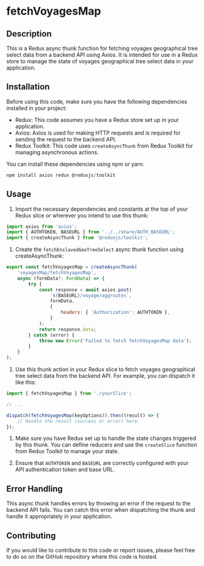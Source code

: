 # fetchVoyagesMap
## Description
This is a Redux async thunk function for fetching voyages geographical tree select data from a backend API using Axios. It is intended for use in a Redux store to manage the state of voyages geographical tree select data in your application.

## Installation
Before using this code, make sure you have the following dependencies installed in your project:

- Redux: This code assumes you have a Redux store set up in your application.
- Axios: Axios is used for making HTTP requests and is required for sending the request to the backend API.
- Redux Toolkit: This code uses `createAsyncThunk` from Redux Toolkit for managing asynchronous actions.

You can install these dependencies using npm or yarn:
```js
npm install axios redux @reduxjs/toolkit
```

## Usage
1) Import the necessary dependencies and constants at the top of your Redux slice or wherever you intend to use this thunk:

```jsx
import axios from 'axios';
import { AUTHTOKEN, BASEURL } from '../../share/AUTH_BASEURL';
import { createAsyncThunk } from '@reduxjs/toolkit';
```

1) Create the `fetchEnslavedGeoTreeSelect` async thunk function using createAsyncThunk:

```js
export const fetchVoyagesMap = createAsyncThunk(
    'voyagesMap/fetchVoyagesMap',
    async (formData?: FormData) => {
        try {
            const response = await axios.post(
                `${BASEURL}/voyage/aggroutes`,
                formData,
                {
                    headers: { 'Authorization': AUTHTOKEN },
                }
            );
            return response.data;
        } catch (error) {
            throw new Error('Failed to fetch fetchVoyagesMap data');
        }
    }
);


```
1) Use this thunk action in your Redux slice to fetch voyages geographical tree select data from the backend API. For example, you can dispatch it like this:

```jsx
import { fetchVoyagesMap } from './yourSlice';

// ...

dispatch(fetchVoyagesMap(keyOptions)).then((result) => {
    // Handle the result (success or error) here.
});
```

1) Make sure you have Redux set up to handle the state changes triggered by this thunk. You can define reducers and use the `createSlice` function from Redux Toolkit to manage your state.

2) Ensure that `AUTHTOKEN` and `BASEURL` are correctly configured with your API authentication token and base URL.

## Error Handling
This async thunk handles errors by throwing an error if the request to the backend API fails. You can catch this error when dispatching the thunk and handle it appropriately in your application.

## Contributing
If you would like to contribute to this code or report issues, please feel free to do so on the GitHub repository where this code is hosted.

